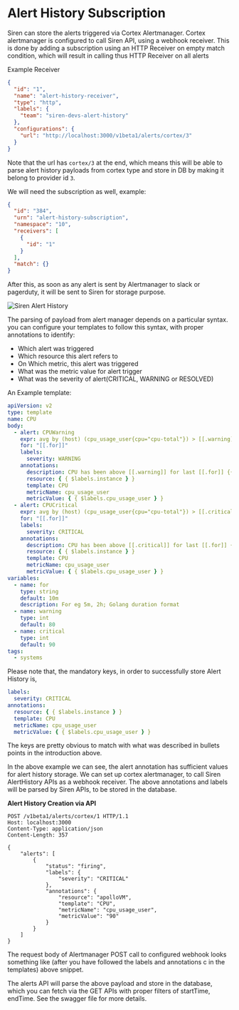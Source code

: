 # Alert History Subscription

Siren can store the alerts triggered via Cortex Alertmanager. Cortex alertmanager is configured to call Siren API, using
a webhook receiver. This is done by adding a subscription using an HTTP Receiver on empty match condition, which will
result in calling thus HTTP Receiver on all alerts

Example Receiver

```json
{
  "id": "1",
  "name": "alert-history-receiver",
  "type": "http",
  "labels": {
    "team": "siren-devs-alert-history"
  },
  "configurations": {
    "url": "http://localhost:3000/v1beta1/alerts/cortex/3"
  }
}
```

Note that the url has `cortex/3` at the end, which means this will be able to parse alert history payloads from cortex
type and store in DB by making it belong to provider id `3`.

We will need the subscription as well, example:

```json
{
  "id": "384",
  "urn": "alert-history-subscription",
  "namespace": "10",
  "receivers": [
    {
      "id": "1"
    }
  ],
  "match": {}
}
```

After this, as soon as any alert is sent by Alertmanager to slack or pagerduty, it will be sent to Siren for storage
purpose.

![Siren Alert History](/img/alerthistory.jpg)

The parsing of payload from alert manager depends on a particular syntax. you can configure your templates to follow
this syntax, with proper annotations to identify:

- Which alert was triggered
- Which resource this alert refers to
- On Which metric, this alert was triggered
- What was the metric value for alert trigger
- What was the severity of alert(CRITICAL, WARNING or RESOLVED)

An Example template:

```yaml
apiVersion: v2
type: template
name: CPU
body:
  - alert: CPUWarning
    expr: avg by (host) (cpu_usage_user{cpu="cpu-total"}) > [[.warning]]
    for: "[[.for]]"
    labels:
      severity: WARNING
    annotations:
      description: CPU has been above [[.warning]] for last [[.for]] {{ $labels.host }}
      resource: { { $labels.instance } }
      template: CPU
      metricName: cpu_usage_user
      metricValue: { { $labels.cpu_usage_user } }
  - alert: CPUCritical
    expr: avg by (host) (cpu_usage_user{cpu="cpu-total"}) > [[.critical]]
    for: "[[.for]]"
    labels:
      severity: CRITICAL
    annotations:
      description: CPU has been above [[.critical]] for last [[.for]] {{ $labels.host }}
      resource: { { $labels.instance } }
      template: CPU
      metricName: cpu_usage_user
      metricValue: { { $labels.cpu_usage_user } }
variables:
  - name: for
    type: string
    default: 10m
    description: For eg 5m, 2h; Golang duration format
  - name: warning
    type: int
    default: 80
  - name: critical
    type: int
    default: 90
tags:
  - systems
```

Please note that, the mandatory keys, in order to successfully store Alert History is,

```yaml
labels:
  severity: CRITICAL
annotations:
  resource: { { $labels.instance } }
  template: CPU
  metricName: cpu_usage_user
  metricValue: { { $labels.cpu_usage_user } }
```

The keys are pretty obvious to match with what was described in bullets points in the introduction above.

In the above example we can see, the alert annotation has sufficient values for alert history storage. We can set up
cortex alertmanager, to call Siren AlertHistory APIs as a webhook receiver. The above annotations and labels will be
parsed by Siren APIs, to be stored in the database.

**Alert History Creation via API**

```text
POST /v1beta1/alerts/cortex/1 HTTP/1.1
Host: localhost:3000
Content-Type: application/json
Content-Length: 357

{
    "alerts": [
        {
            "status": "firing",
            "labels": {
                "severity": "CRITICAL"
            },
            "annotations": {
                "resource": "apolloVM",
                "template": "CPU",
                "metricName": "cpu_usage_user",
                "metricValue": "90"
            }
        }
    ]
}
```

The request body of Alertmanager POST call to configured webhook looks something like (after you have followed the
labels and annotations c in the templates) above snippet.

The alerts API will parse the above payload and store in the database, which you can fetch via the GET APIs with proper
filters of startTime, endTime. See the swagger file for more details.
